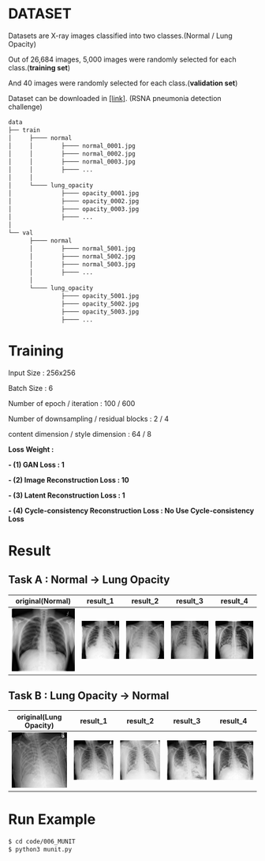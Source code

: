 # DATASET
Datasets are X-ray images classified into two classes.(Normal / Lung Opacity)

Out of 26,684 images, 5,000 images were randomly selected for each class.(**training set**)

And 40 images were randomly selected for each class.(**validation set**)

Dataset can be downloaded in [[link]](https://www.kaggle.com/c/rsna-pneumonia-detection-challenge/data). (RSNA pneumonia detection challenge)

    data
    ├── train
    │     ├──── normal
    │     │        ├──── normal_0001.jpg
    │     │        ├──── normal_0002.jpg
    │     │        ├──── normal_0003.jpg
    │     │        ├──── ...
    │     │
    │     └──── lung_opacity
    │              ├──── opacity_0001.jpg
    │              ├──── opacity_0002.jpg
    │              ├──── opacity_0003.jpg
    │              ├──── ...
    │
    └── val
          ├──── normal
          │        ├──── normal_5001.jpg
          │        ├──── normal_5002.jpg
          │        ├──── normal_5003.jpg
          │        ├──── ...
          │
          └──── lung_opacity
                   ├──── opacity_5001.jpg
                   ├──── opacity_5002.jpg
                   ├──── opacity_5003.jpg
                   ├──── ...
    
# Training
Input Size : 256x256

Batch Size : 6

Number of epoch / iteration : 100 / 600

Number of downsampling / residual blocks : 2 / 4

content dimension / style dimension : 64 / 8

**Loss Weight :**

**- (1) GAN Loss : 1**
  
**- (2) Image Reconstruction Loss : 10**
  
**- (3) Latent Reconstruction Loss : 1**
  
**- (4) Cycle-consistency Reconstruction Loss : No Use Cycle-consistency Loss**


# Result
## Task A : Normal -> Lung Opacity

| original(Normal)      | result_1                     | result_2                      | result_3                      | result_4                      | 
| --------------------------- | --------------------------- | --------------------------- | --------------------------- | --------------------------- |
| ![](result/normal.jpg)      | ![](result/fake_lung_opacity_1.jpg)   | ![](result/fake_lung_opacity_2.jpg)  | ![](result/fake_lung_opacity_3.jpg)   | ![](result/fake_lung_opacity_4.jpg)   |

## Task B : Lung Opacity -> Normal

| original(Lung Opacity)| result_1                      | result_2                      | result_3                      | result_4                      | 
| --------------------------- | --------------------------- | --------------------------- | --------------------------- | --------------------------- |
| ![](result/lung_opacity.jpg)      | ![](result/fake_normal_1.jpg)   | ![](result/fake_normal_2.jpg)  | ![](result/fake_normal_3.jpg)   | ![](result/fake_normal_4.jpg)   |


# Run Example
```
$ cd code/006_MUNIT
$ python3 munit.py
```


